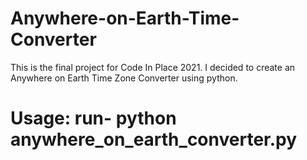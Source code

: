 # Anywhere-on-Earth-Time-Converter
This is the final project for Code In Place 2021. I decided to create an Anywhere on Earth Time Zone Converter using python.  

# Usage: run- python anywhere_on_earth_converter.py
